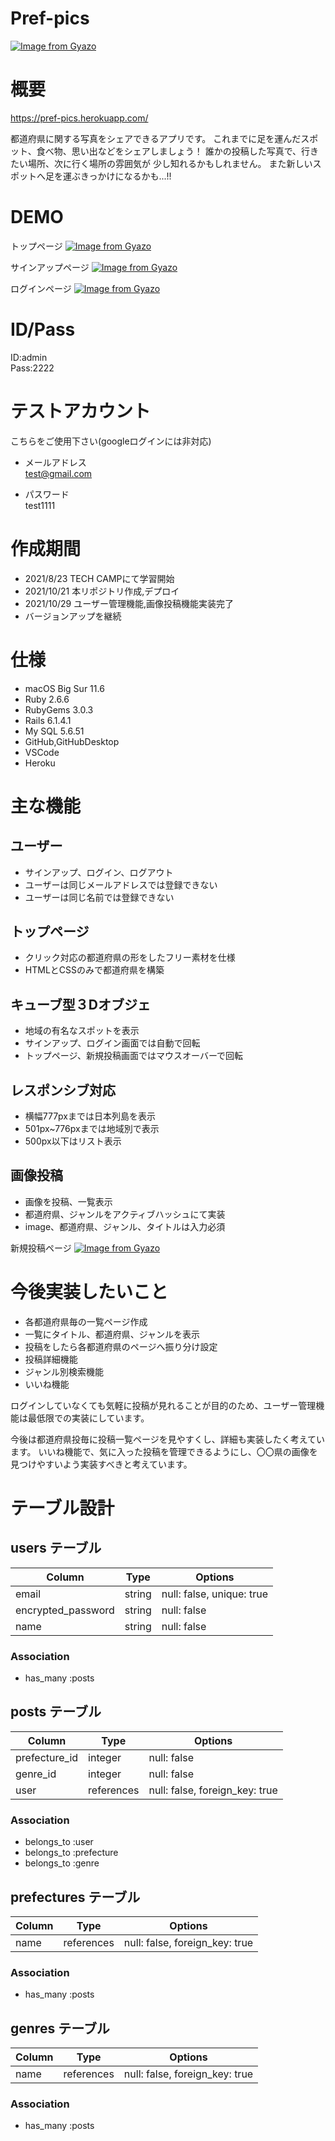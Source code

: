 # Pref-pics
[![Image from Gyazo](https://i.gyazo.com/2a77412f03e09bd597152d40a0d7acfa.png)](https://gyazo.com/2a77412f03e09bd597152d40a0d7acfa)

# 概要
https://pref-pics.herokuapp.com/

都道府県に関する写真をシェアできるアプリです。
これまでに足を運んだスポット、食べ物、思い出などをシェアしましょう！
誰かの投稿した写真で、行きたい場所、次に行く場所の雰囲気が
少し知れるかもしれません。
また新しいスポットへ足を運ぶきっかけになるかも...!!
# DEMO
トップページ
[![Image from Gyazo](https://i.gyazo.com/3c3576db42263856e8ef3822dd47c85b.gif)](https://gyazo.com/3c3576db42263856e8ef3822dd47c85b)

サインアップページ
[![Image from Gyazo](https://i.gyazo.com/007e9cb08d95df4695e6d825502781e3.gif)](https://gyazo.com/007e9cb08d95df4695e6d825502781e3)

ログインページ
[![Image from Gyazo](https://i.gyazo.com/d9cd4242368e1694713508e37b07f2b4.gif)](https://gyazo.com/d9cd4242368e1694713508e37b07f2b4)

# ID/Pass
ID:admin  
Pass:2222
# テストアカウント
こちらをご使用下さい(googleログインには非対応)

* メールアドレス  
test@gmail.com

* パスワード  
test1111  

# 作成期間
* 2021/8/23 TECH CAMPにて学習開始
* 2021/10/21 本リポジトリ作成,デプロイ
* 2021/10/29 ユーザー管理機能,画像投稿機能実装完了
* バージョンアップを継続
# 仕様
* macOS Big Sur 11.6
* Ruby 2.6.6
* RubyGems 3.0.3
* Rails 6.1.4.1
* My SQL 5.6.51
* GitHub,GitHubDesktop
* VSCode
* Heroku  

# 主な機能
## ユーザー
* サインアップ、ログイン、ログアウト  
* ユーザーは同じメールアドレスでは登録できない
* ユーザーは同じ名前では登録できない  
## トップページ
* クリック対応の都道府県の形をしたフリー素材を仕様  
* HTMLとCSSのみで都道府県を構築  
## キューブ型３Dオブジェ
* 地域の有名なスポットを表示
* サインアップ、ログイン画面では自動で回転  
* トップページ、新規投稿画面ではマウスオーバーで回転  

## レスポンシブ対応
* 横幅777pxまでは日本列島を表示  
* 501px~776pxまでは地域別で表示  
* 500px以下はリスト表示

## 画像投稿
* 画像を投稿、一覧表示  
* 都道府県、ジャンルをアクティブハッシュにて実装  
* image、都道府県、ジャンル、タイトルは入力必須  

新規投稿ページ
[![Image from Gyazo](https://i.gyazo.com/84cfc6ef3e0fe3ab5ccf47f1e2e9deb0.gif)](https://gyazo.com/84cfc6ef3e0fe3ab5ccf47f1e2e9deb0)

# 今後実装したいこと
* 各都道府県毎の一覧ページ作成  
* 一覧にタイトル、都道府県、ジャンルを表示
* 投稿をしたら各都道府県のページへ振り分け設定
* 投稿詳細機能  
* ジャンル別検索機能
* いいね機能

ログインしていなくても気軽に投稿が見れることが目的のため、ユーザー管理機能は最低限での実装にしています。

今後は都道府県投毎に投稿一覧ページを見やすくし、詳細も実装したく考えています。
いいね機能で、気に入った投稿を管理できるようにし、〇〇県の画像を見つけやすいよう実装すべきと考えています。



# テーブル設計

## users テーブル

| Column             | Type   | Options                  |
| ------------------ | ------ | ------------------------ |
| email              | string | null: false, unique: true|
| encrypted_password | string | null: false              |
| name               | string | null: false              |

### Association

- has_many :posts

## posts テーブル

| Column        | Type       | Options                        |
| ------------- | ---------- | ------------------------------ |
| prefecture_id | integer    | null: false                    |
| genre_id      | integer    | null: false                    |
| user          | references | null: false, foreign_key: true |

### Association

- belongs_to :user
- belongs_to :prefecture
- belongs_to :genre

## prefectures テーブル

| Column | Type       | Options                        |
| ------ | ---------- | ------------------------------ |
| name   | references | null: false, foreign_key: true |

### Association

- has_many :posts

## genres テーブル

| Column | Type       | Options                        |
| ------ | ---------- | ------------------------------ |
| name   | references | null: false, foreign_key: true |

### Association

- has_many :posts
